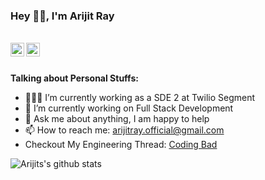 ### Hey 👋🏽, I'm Arijit Ray

<br/>


<a href="https://twitter.com/itsarijitray">
<img align="left" alt="Arijit Ray | Twitter" width="22px" src="https://cdn.jsdelivr.net/npm/simple-icons@v3/icons/twitter.svg" />
</a>
<a href="https://www.linkedin.com/in/itsarijitray/">
<img align="left" alt="Arijit Ray | LinkedIn" width="22px" src="https://cdn.jsdelivr.net/npm/simple-icons@v3/icons/linkedin.svg" />
</a>
<br/>
<br/>

**Talking about Personal Stuffs:**

- 👨🏽‍💻 I’m currently working as a SDE 2 at Twilio Segment
- 🌱 I’m currently working on Full Stack Development
- 💬 Ask me about anything, I am happy to help
- 📫 How to reach me: arijitray.official@gmail.com
- Checkout My Engineering Thread: [Coding Bad](https://github.com/itsarijitray/coding-bad/tree/main)

![Arijits's github stats](https://github-readme-stats.vercel.app/api?username=itsarijitray&show_icons=true&hide_border=true)
